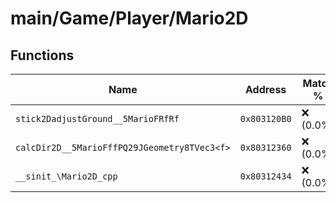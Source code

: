 # main/Game/Player/Mario2D

## Functions

| Name | Address | Match % |
|------|---------|---------|
| `stick2DadjustGround__5MarioFRfRf` | `0x803120B0` | :x: (0.0%) |
| `calcDir2D__5MarioFffPQ29JGeometry8TVec3<f>` | `0x80312360` | :x: (0.0%) |
| `__sinit_\Mario2D_cpp` | `0x80312434` | :x: (0.0%) |